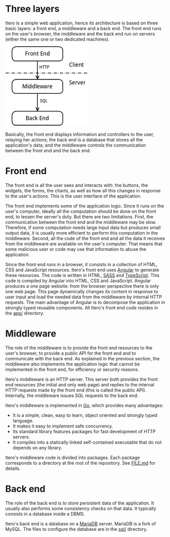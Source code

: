 Three layers
============

Itero is a simple web application, hence its architecture is based on three
basic layers: a front end, a middleware and a back end. The front end runs on
the user's browser, the middleware and the back end run on servers (either the
same one or two dedicated machines).

![schema](architecture.png)

Basically, the front end displays information and controllers to the user,
relaying her actions; the back end is a database that stores all the
application's data; and the middleware controls the communication between the
front end and the back end.


Front end
=========

The front end is all the user sees and interacts with: the buttons, the
widgets, the forms, the charts, as well as how all this changes in response to
the user's actions. This is the user interface of the application.

The front end implements some of the application logic. Since it runs on the
user's computer, ideally all the computation should be done on the front end,
to lessen the server's duty. But there are two limitations. First, the
communication between the front end and the middleware may be slow. Therefore,
if some computation needs large input data but produces small output data, it
is usually more efficient to perform this computation in the middleware.
Second, all the code of the front end and all the data it receives from the
middleware are available on the user's computer. That means that some malicious
user or code may use that information to abuse the application.

Since the front end runs in a browser, it consists in a collection of HTML, CSS
and JavaScript resources. Itero's front end uses [Angular](https://angular.io/)
to generate these resources. The code is written in HTML,
[SASS](https://sass-lang.com) and
[TypeScript](https://www.typescriptlang.org/). This code is compiled by
Angular into HTML, CSS and JavaScript. Angular produces a one page website:
from the browser perspective there is only one web page. This page dynamically
changes its content in response to user input and load the needed data from the
middleware by internal HTTP requests. The main advantage of Angular is to
decompose the application in strongly typed reusable components. All Itero's
front end code resides in the [app/](../app) directory.


Middleware
==========

The role of the middleware is to provide the front end resources to the user's
browser, to provide a public API for the front end and to communicate with the
back end. As explained in the previous section, the middleware also implements
the application logic that cannot be implemented in the front end, for
efficiency or security reasons.

Itero's middleware is an HTTP server. This server both provides the front end
resources (the initial and only web page) and replies to the internal HTTP
requests made by the front end (this is called the public API). Internally, the
middleware issues SQL requests to the back end.

Itero's middleware is implemented in [Go](https://golang.org/), which provides
many advantages:
 + It is a simple, clean, easy to learn, object oriented and strongly typed
   language.
 + It makes it easy to implement safe concurrency.
 + Its standard library features packages for fast development of HTTP servers.
 + It compiles into a statically linked self-contained executable that do not
   depends on any library.

Itero's middleware code is divided into packages. Each package corresponds to a
directory at the root of the repository. See [FILE.md](../FILES.md) for details.


Back end
========

The role of the back end is to store persistent data of the application. It
usually also performs some consistency checks on that data. It typically
consists in a database inside a DBMS.

Itero's back end is a database on a [MariaDB](https://mariadb.org/) server.
MariaDB is a fork of MySQL. The files to configure the database are in the
[sql/](../sql) directory.
